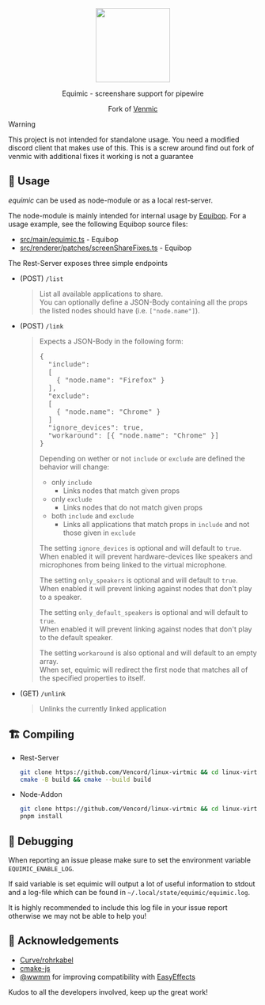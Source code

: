 <div align="center">

<img src="https://avatars.githubusercontent.com/u/150590884" width="150">

<br/>

Equimic - screenshare support for pipewire

Fork of [Venmic](https://github.com/Vencord/Venmic)

</div>

> [!WARNING]  
> This project is not intended for standalone usage. You need a modified discord client that makes use of this.
> This is a screw around find out fork of venmic with additional fixes it working is not a guarantee

## 📖 Usage

_equimic_ can be used as node-module or as a local rest-server.

The node-module is mainly intended for internal usage by [Equibop](https://github.com/Equicord/Equibop).
For a usage example, see the following Equibop source files:
- [src/main/equimic.ts](https://github.com/Equicord/Equibop/blob/main/src/main/equimic.ts) - Equibop
- [src/renderer/patches/screenShareFixes.ts](https://github.com/Equicord/Equibop/blob/main/src/renderer/patches/screenShareFixes.ts) - Equibop

The Rest-Server exposes three simple endpoints
* (POST) `/list`
  > List all available applications to share.  
  > You can optionally define a JSON-Body containing all the props the listed nodes should have (i.e. `["node.name"]`).

* (POST) `/link`  
  <blockquote>
  Expects a JSON-Body in the following form:
  <pre lang="json">
  {
    "include": 
    [
      { "node.name": "Firefox" }
    ],
    "exclude":
    [
      { "node.name": "Chrome" }
    ]
    "ignore_devices": true,
    "workaround": [{ "node.name": "Chrome" }]
  }
  </pre>

  Depending on wether or not `include` or `exclude` are defined the behavior will change:

  * only `include`
    * Links nodes that match given props
  * only `exclude`
    * Links nodes that do not match given props
  * both `include` and `exclude`
    * Links all applications that match props in `include` and not those given in `exclude`

  The setting `ignore_devices` is optional and will default to `true`.  
  When enabled it will prevent hardware-devices like speakers and microphones from being linked to the virtual microphone.

  The setting `only_speakers` is optional and will default to `true`.  
  When enabled it will prevent linking against nodes that don't play to a speaker.

  The setting `only_default_speakers` is optional and will default to `true`.  
  When enabled it will prevent linking against nodes that don't play to the default speaker.

  The setting `workaround` is also optional and will default to an empty array.  
  When set, equimic will redirect the first node that matches all of the specified properties to itself.
  </blockquote>

* (GET) `/unlink`
  > Unlinks the currently linked application

## 🏗️ Compiling

* Rest-Server
    ```bash
    git clone https://github.com/Vencord/linux-virtmic && cd linux-virtmic
    cmake -B build && cmake --build build
    ```

* Node-Addon
    ```bash
    git clone https://github.com/Vencord/linux-virtmic && cd linux-virtmic
    pnpm install
    ```

## 🐛 Debugging

When reporting an issue please make sure to set the environment variable `EQUIMIC_ENABLE_LOG`.

If said variable is set equimic will output a lot of useful information to stdout and a log-file which can be found in `~/.local/state/equimic/equimic.log`.

It is highly recommended to include this log file in your issue report otherwise we may not be able to help you!

## 🤝 Acknowledgements

* [Curve/rohrkabel](https://github.com/Curve/rohrkabel/)
* [cmake-js](https://github.com/cmake-js/cmake-js)
* [@wwmm](https://github.com/wwmm) for improving compatibility with [EasyEffects](https://github.com/wwmm/easyeffects)

Kudos to all the developers involved, keep up the great work!
